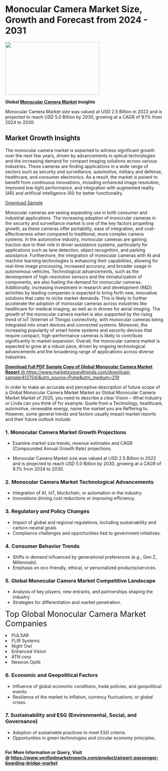 <H1>Monocular Camera Market Size, Growth and Forecast from 2024 - 2031</H1><img class="aligncenter size-medium wp-image-584254" src="https://thirdeyenews.in/wp-content/uploads/2024/09/Global-Market-Research-300x168.jpeg" alt="" width="300" height="168" /><p><strong>Global&nbsp;<a href="https://www.marketsizeandtrends.com/download-sample/412704/&amp;utm_source=Pulse&amp;utm_medium=219">Monocular Camera Market</a> Insights</strong></p><p>Monocular Camera Market size was valued at USD 2.5 Billion in 2022 and is projected to reach USD 5.0 Billion by 2030, growing at a CAGR of 9.1% from 2024 to 2030.</p><p><h2>Market Growth Insights</h2> <p>The monocular camera market is expected to witness significant growth over the next few years, driven by advancements in optical technologies and the increasing demand for compact imaging solutions across various industries. These cameras are finding applications in a wide range of sectors such as security and surveillance, automotive, military and defense, healthcare, and consumer electronics. As a result, the market is poised to benefit from continuous innovations, including enhanced image resolution, improved low-light performance, and integration with augmented reality (AR) and artificial intelligence (AI) for better functionality.</p> <p><a href="download_link_here">Download Sample</a></p> <p>Monocular cameras are seeing expanding use in both consumer and industrial applications. The increasing adoption of monocular cameras in the security and surveillance market is one of the key factors propelling growth, as these cameras offer portability, ease of integration, and cost-effectiveness when compared to traditional, more complex camera systems. In the automotive industry, monocular cameras are gaining traction due to their role in driver assistance systems, particularly for applications such as lane detection, object recognition, and parking assistance. Furthermore, the integration of monocular cameras with AI and machine learning technologies is enhancing their capabilities, allowing for real-time image processing, increased accuracy, and broader usage in autonomous vehicles. Technological advancements, such as the development of high-resolution sensors and the miniaturization of components, are also fueling the demand for monocular cameras. Additionally, increasing investment in research and development (R&D) activities by leading companies is expected to bring forth new, innovative solutions that cater to niche market demands. This is likely to further accelerate the adoption of monocular cameras across industries like healthcare for medical imaging, as well as in drones for aerial imaging. The growth of the monocular camera market is also supported by the rising trend of IoT (Internet of Things) connectivity, with monocular cameras being integrated into smart devices and connected systems. Moreover, the increasing popularity of smart home systems and security devices that require compact, high-performance cameras is likely to contribute significantly to market expansion. Overall, the monocular camera market is expected to grow at a robust pace, driven by ongoing technological advancements and the broadening range of applications across diverse industries. <p><a href="get_more_link_here"></p><p><span class=""><strong>Download Full PDF Sample Copy of Global Monocular Camera Market Report</strong> @ <a href="https://www.marketsizeandtrends.com/download-sample/412704/&amp;utm_source=Pulse&amp;utm_medium=219" target="_blank">https://www.marketsizeandtrends.com/download-sample/412704/&amp;utm_source=Pulse&amp;utm_medium=219</a></span></p><p>In order to make an accurate and perceptive description of future scope of a Global&nbsp;Monocular Camera Market Market as Global&nbsp;Monocular Camera Market Market of 2025, you need to describe a clear Vision &ndash; What Industry or Linda can you think of for example: Quote from a Technology, healthcare, automotive, renewable energy, name the market you are Reffering to. However, some general trends and factors usually impact market reports and their future outlook include:</p><h3>1.&nbsp;<strong>Monocular Camera Market Growth Projections</strong></h3><ul><li>Examine market size trends, revenue estimates and CAGR (Compounded Annual Growth Rate) projections.</li><li><p>Monocular Camera Market size was valued at USD 2.5 Billion in 2022 and is projected to reach USD 5.0 Billion by 2030, growing at a CAGR of 9.1% from 2024 to 2030.</p></li></ul><h3>2.&nbsp;<strong>Monocular Camera Market Technological Advancements</strong></h3><ul><li>Integration of AI, IoT, blockchain, or automation in the industry.</li><li>Innovations driving cost reductions or improving efficiency.</li></ul><h3>3.&nbsp;<strong>Regulatory and Policy Changes</strong></h3><ul><li>Impact of global and regional regulations, including sustainability and carbon-neutral goals.</li><li>Compliance challenges and opportunities tied to government initiatives.</li></ul><h3>4.&nbsp;<strong>Consumer Behavior Trends</strong></h3><ul><li>Shifts in demand influenced by generational preferences (e.g., Gen Z, Millennials).</li><li>Emphasis on eco-friendly, ethical, or personalized products/services.</li></ul><h3>5.&nbsp;<strong>Global Monocular Camera Market Competitive Landscape</strong></h3><ul><li>Analysis of key players, new entrants, and partnerships shaping the industry.</li><li>Strategies for differentiation and market penetration.</li></ul><p data-pm-slice="1 1 []"><span style="color: inherit; font-family: inherit; font-size: 25px;">Top Global Monocular Camera Market Companies</span></p><div class="" data-test-id=""><p><li>PULSAR</li><li> FLIR Systems</li><li> Night Owl</li><li> Enhanced Vision</li><li> ATN corp</li><li> Newcon Optik</li></p></div><h3>6.&nbsp;<strong>Economic and Geopolitical Factors</strong></h3><ul><li>Influence of global economic conditions, trade policies, and geopolitical events.</li><li>Resilience of the market to inflation, currency fluctuations, or global crises.</li></ul><h3>7.&nbsp;<strong>Sustainability and ESG (Environmental, Social, and Governance)</strong></h3><ul><li>Adoption of sustainable practices to meet ESG criteria.</li><li>Opportunities in green technologies and circular economy principles.</li></ul><h2><strong style="font-size: 14px;">For More Information or Query, Visit @&nbsp;</strong><a style="background-color: #ffffff; font-size: 14px;" href="https://www.marketsizeandtrends.com/report/monocular-camera-market/" target="_blank">https://www.verifiedmarketreports.com/product/airport-passenger-boarding-bridge-market</a></h2>
